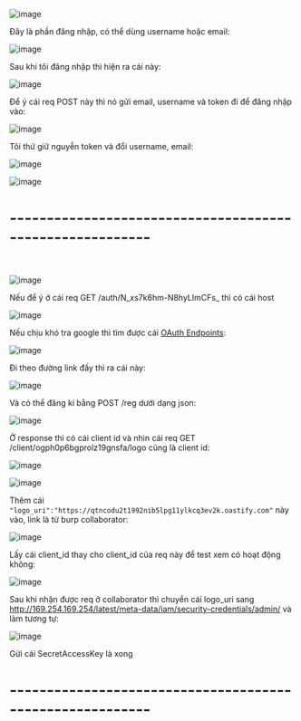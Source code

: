 ![image](https://github.com/user-attachments/assets/777af23d-4595-452c-9caa-6ae457eeb17f)

Đây là phần đăng nhập, có thể dùng username hoặc email:

![image](https://github.com/user-attachments/assets/e85bfdb9-0ea8-4165-a11e-3d75ee6123a5)

Sau khi tôi đăng nhập thì hiện ra cái này:

![image](https://github.com/user-attachments/assets/a2a360a2-4175-4481-9214-c52787666b4e)

Để ý cái req POST này thì nó gửi email, username và token đi để đăng nhập vào:

![image](https://github.com/user-attachments/assets/48535a5a-2056-4017-9788-98aa97d62487)

Tôi thử giữ nguyễn token và đổi username, email:

![image](https://github.com/user-attachments/assets/aafc3c12-5db2-4e68-88db-6d442f002e1f)

![image](https://github.com/user-attachments/assets/3fdf9c89-0d7e-4640-85d7-c4e1cd631aa5)

<h1>---------------------------------------------------------</h1>
<br>

![image](https://github.com/user-attachments/assets/cd07e05f-1d2f-4f2d-b5e6-568667ed9f05)

Nếu để ý ở cái req GET /auth/N_xs7k6hm-N8hyLImCFs_  thì có cái host 

![image](https://github.com/user-attachments/assets/cab85b87-9ec8-42d9-9718-9866c5b50387)

Nếu chịu khó tra google thì tìm được cái [OAuth Endpoints](https://help.salesforce.com/s/articleView?id=xcloud.remoteaccess_oauth_endpoints.htm&type=5):

![image](https://github.com/user-attachments/assets/fed06646-de2b-4328-acd5-5edb20e340f4)

Đi theo đường link đấy thì ra cái này:

![image](https://github.com/user-attachments/assets/89629745-0657-4656-9173-1e57576c5e96)

Và có thể đăng kí bằng POST /reg dưới dạng json:

![image](https://github.com/user-attachments/assets/76358574-18de-4207-8bea-d74a52d3024c)

Ở response thì có cái client id và nhìn cái req GET /client/ogph0p6bgprolz19gnsfa/logo  cũng là client id:

![image](https://github.com/user-attachments/assets/c18d97ac-02e3-4f57-9c1d-7eb642a5fc0a)

![image](https://github.com/user-attachments/assets/48a4a4f7-fad0-441a-9030-38d855407e6b)

Thêm cái `"logo_uri":"https://qtncodu2t1992nib5lpg11ylkcq3ev2k.oastify.com"` này vào, link là từ burp collaborator:

![image](https://github.com/user-attachments/assets/59ae5c54-4df0-49b7-a6f2-69a6dbde4b1d)

Lấy cái client_id thay cho client_id của req này để test xem có hoạt động không:

![image](https://github.com/user-attachments/assets/19168146-cee7-46d9-9857-2caa2f670172)

Sau khi nhận được req ở collaborator thì chuyển cái logo_uri sang http://169.254.169.254/latest/meta-data/iam/security-credentials/admin/ và làm tương tự:

![image](https://github.com/user-attachments/assets/c57a2059-65fd-4df8-b5ba-c40fbe6de56b)

Gửi cái SecretAccessKey là xong

<h1>---------------------------------------------------------</h1>
<br>


































